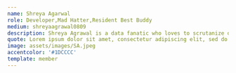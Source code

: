 ```yaml
---
name: Shreya Agarwal
role: Developer,Mad Hatter,Resident Best Buddy
medium: shreyaagrawal0809
description: Shreya Agrawal is a data fanatic who loves to scrutanize data as well as answering unanswered questions using visualizations. She also enjoy developing softwares.
quote: Lorem ipsum dolor sit amet, consectetur adipiscing elit, sed do eiusmod tempor
image: assets/images/SA.jpeg
accentcolor: '#1DCCCC'
template: member
---
```

